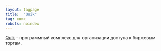 ```yaml
---
layout: tagpage
title:  "Quik"
tag: квик
robots: noindex
---
```


[Quik](https://arqatech.com/ru/products/quik/) -  программный комплекс для организации доступа к биржевым торгам.